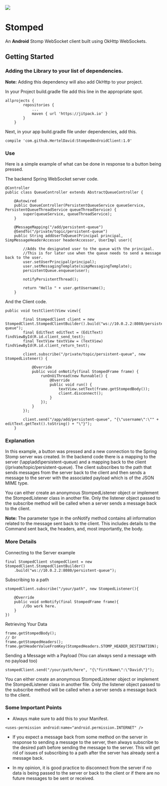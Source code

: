 [![](https://jitpack.io/v/HertelDavid/StompedAndroidClient.svg)](https://jitpack.io/#HertelDavid/StompedAndroidClient)

# Stomped
An **Android** Stomp WebSocket client built using OkHttp WebSockets.

## Getting Started

### Adding the Library to your list of dependencies.

**Note:** Adding this dependency will also add OkHttp to your project.

In your Project build.gradle file add this line in the appropriate spot.

```
allprojects {
		repositories {
			...
			maven { url 'https://jitpack.io' }
		}
	}
```

Next, in your app build.gradle file under dependencies, add this.

```
compile 'com.github.HertelDavid:StompedAndroidClient:1.0'
```

### Use

Here is a simple example of what can be done in response to a button being pressed.

The backend Spring WebSocket server code.

```
@Controller
public class QueueController extends AbstractQueueController {

    @Autowired
    public QueueController(PersistentQueueService queueService, PersistentQueueThreadService queueThreadService) {
        super(queueService, queueThreadService);
    }

    @MessageMapping("/add/persistent-queue")
    @SendTo("/private/topic/persistent-queue")
    public String addUserToQueue(Principal principal, SimpMessageHeaderAccessor headerAccessor, UserImpl user){

        //Adds the designated user to the queue with the principal.
        //This is for later use when the queue needs to send a message back to the user.
        user.setUserPrincipal(principal);
        user.setMessagingTemplate(simpMessagingTemplate);
        persistentQueue.enqueue(user);

        notifyPersistentThread();

        return "Hello " + user.getUsername();
    }
```

And the Client code.

```
public void testClient(View view){

        final StompedClient client = new StompedClient.StompedClientBuilder().build("ws://10.0.2.2:8080/persistent-queue");
        final EditText editText = (EditText) findViewById(R.id.client_send_test);
        final TextView textView = (TextView) findViewById(R.id.client_return_test);

        client.subscribe("/private/topic/persistent-queue", new StompedListener() {

            @Override
            public void onNotify(final StompedFrame frame) {
                runOnUiThread(new Runnable() {
                    @Override
                    public void run() {
                        textView.setText(frame.getStompedBody());
                        client.disconnect();
                    }
                });
            }
        });

        client.send("/app/add/persistent-queue", "{\"username\":\"" + editText.getText().toString() + "\"}");
    }
```

### Explanation

In this example, a button was pressed and a new connection to the Spring Stomp server was created. In the backend code there is a mapping to the server (\app\add\persistent-queue) and a mapping back to the client (/private/topic/persistent-queue). The client subscribes to the path that sends messages from the server back to the client and then sends a message to the server with the associated payload which is of the JSON MIME type.

You can either create an anonymous StompedListener object or implement the StompedListener class in another file. Only the listener object passed to the subscribe method will be called when a server sends a message back to the client.

**Note:** The parameter type in the onNotify method contains all information related to the message sent back
to the client. This includes details to the Command sent back, the headers, and, most importantly, the body.

### More Details

Connecting to the Server example

```
final StompedClient stompedClient = new StompedClient.StompedClientBuilder()
	.build("ws://10.0.2.2:8080/persistent-queue");
```

Subscribing to a path

```
stompedClient.subscribe("/your/path", new StompedListener(){

	@Override
	public void onNotify(final StompedFrame frame){
		//Do work here.
	}
})
```

Retrieving Your Data

```
frame.getStompedBody();
// Or
frame.getStompedHeaders();
frame.getHeaderValueFromKey(StompedHeaders.STOMP_HEADER_DESTINATION);
```

Sending a Message with a Payload (You can always send a message with no payload too)

```
stompedClient.send("/your/path/here", "{\"firstName\":\"David\"}");
```

You can either create an anonymous StompedListener object or implement the StompedListener class in another file. Only the listener object passed to the subscribe method will be called when a server sends a message back to the client.

### Some Important Points

* Always make sure to add this to your Manifest.

```
<uses-permission android:name="android.permission.INTERNET" />
```

* If you expect a message back from some method on the server in response to sending a message to the server, then always subscribe to the desired path before sending the message to the server. This will get rid of issues of subscribing to a path after the server has already sent a message back.

* In my opinion, it is good practice to disconnect from the server if no data is being passed to the server or back to the client or if there are no future messages to be sent or received.


